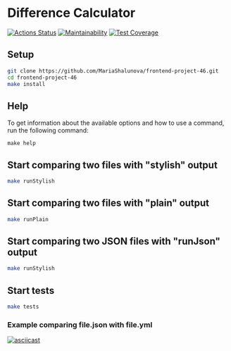 # Difference Calculator
[![Actions Status](https://github.com/MariaShalunova/frontend-project-46/actions/workflows/hexlet-check.yml/badge.svg)](https://github.com/MariaShalunova/frontend-project-46/actions)
[![Maintainability](https://api.codeclimate.com/v1/badges/21799b9b91a51650a367/maintainability)](https://codeclimate.com/github/MariaShalunova/frontend-project-46/maintainability)
[![Test Coverage](https://api.codeclimate.com/v1/badges/21799b9b91a51650a367/test_coverage)](https://codeclimate.com/github/MariaShalunova/frontend-project-46/test_coverage)

## Setup
```sh
git clone https://github.com/MariaShalunova/frontend-project-46.git
cd frontend-project-46
make install
```

## Help
To get information about the available options and how to use a command, run the following command:
```
make help
```

## Start comparing two files with "stylish" output
```sh
make runStylish
```

## Start comparing two files with "plain" output
```sh
make runPlain
```

## Start comparing two JSON files with "runJson" output
```sh
make runStylish
```

## Start tests
```sh
make tests
```

### Example comparing file.json with file.yml
[![asciicast](https://asciinema.org/a/xGBtu837j0Vx7PCuVemF76fma.svg)](https://asciinema.org/a/xGBtu837j0Vx7PCuVemF76fma)